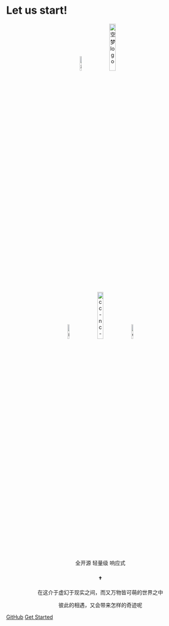 # Let us start!
<div align="center">
  
  <img src="https://icdn.7t5j.cn/2020/10/04/bf4d144536c29.png" alt="樱夜天惠" title="made-with-pug.png" width="10%" />
  &ensp;
  <img src="https://icdn.7t5j.cn/2020/10/04/e399c383648ab.png" alt="空梦logo" title="cc-nc-sa.png" width="18%" />
  <br>
  <br>
   
<img src="https://icdn.7t5j.cn/2020/09/12/3b7a4d0cc69de.png" alt="made-with-pug.png" title="made-with-pug.png" width="10%" />
&ensp;
<img src="https://icdn.7t5j.cn/2020/09/12/a6f794a42dcb7.png" alt="cc-nc-sa.png" title="cc-nc-sa.png" width="18%" />
&ensp;
<img src="https://icdn.7t5j.cn/2020/09/12/652c75d23133c.png" alt="chat.png" title="chat.png" width="10%" />

<br>

<p>全开源 轻量级 响应式</p>
<h3>†</h3>
<p>在这介于虚幻于现实之间，而又万物皆可萌的世界之中</p>
<p>彼此的相遇，又会带来怎样的奇迹呢</p>
</div>

[GitHub](https://github.com/KJZH001/EdwFramework)
[Get Started](#quick-start)